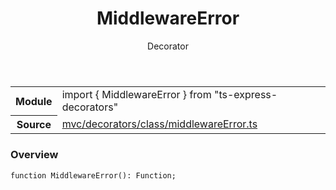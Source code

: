<header class="symbol-info-header">    <h1 id="middlewareerror">MiddlewareError</h1>    <label class="symbol-info-type-label decorator">Decorator</label>      </header>
<section class="symbol-info">      <table class="is-full-width">        <tbody>        <tr>          <th>Module</th>          <td>            <div class="lang-typescript">                <span class="token keyword">import</span> { MiddlewareError }                 <span class="token keyword">from</span>                 <span class="token string">"ts-express-decorators"</span>                            </div>          </td>        </tr>        <tr>          <th>Source</th>          <td>            <a href="https://romakita.github.io/ts-express-decorators/#//blob/v2.19.0/src/mvc/decorators/class/middlewareError.ts#L0-L0">                mvc/decorators/class/middlewareError.ts            </a>        </td>        </tr>                </tbody>      </table>    </section>

### Overview

<pre><code class="typescript-lang">function <span class="token function">MiddlewareError</span><span class="token punctuation">(</span><span class="token punctuation">)</span><span class="token punctuation">:</span> Function<span class="token punctuation">;</span></code></pre>
